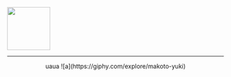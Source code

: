 <img src="https://media3.giphy.com/media/v7FDuR0rh63Qjwci0o/giphy.gif?cid=6c09b952npo78grymgjq2q6zfox7liio92skhs74v46s83d6&ep=v1_internal_gif_by_id&rid=giphy.gif&ct=g" height="100" order="10">

***
<p align="center">uaua
![a](https://giphy.com/explore/makoto-yuki)

<!--
**reo-mikage/reo-mikage** is a ✨ _special_ ✨ repository because its `README.md` (this file) appears on your GitHub profile.

Here are some ideas to get you started:

- 🔭 I’m currently working on ...
- 🌱 I’m currently learning ...
- 👯 I’m looking to collaborate on ...
- 🤔 I’m looking for help with ...
- 💬 Ask me about ...
- 📫 How to reach me: ...
- 😄 Pronouns: ...
- ⚡ Fun fact: ...
-->
